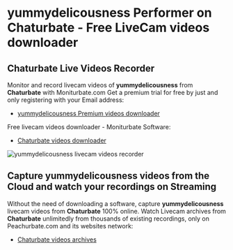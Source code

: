 # yummydelicousness Performer on Chaturbate - Free LiveCam videos downloader

## Chaturbate Live Videos Recorder

Monitor and record livecam videos of **yummydelicousness** from **Chaturbate** with Moniturbate.com
Get a premium trial for free by just and only registering with your Email address:
* [yummydelicousness Premium videos downloader](https://moniturbate.com/request-demo-licence-key.html)

Free livecam videos downloader - Moniturbate Software:
* [Chaturbate videos downloader](https://moniturbate.com/moniturbate-download-software.html)

![yummydelicousness livecam videos recorder](https://peachurnet.com/templates/moniturbate-software.png)


## Capture yummydelicousness videos from the Cloud and watch your recordings on Streaming

Without the need of downloading a software, capture **yummydelicousness** livecam videos from **Chaturbate** 100% online.
Watch Livecam archives from **Chaturbate** unlimitedly from thousands of existing recordings, only on Peachurbate.com and its websites network:
* [Chaturbate videos archives](https://peachurnet.com/)